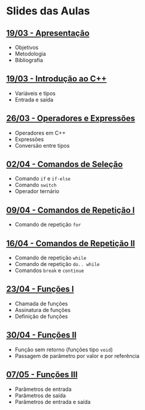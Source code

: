 # Slides das Aulas

## [19/03 - Apresentação](./slides/01-intro/01-intro.html)
 - Objetivos
 - Metodologia
 - Bibliografia

## [19/03 - Introdução ao C++](./slides/02-cpp/02-cpp.html)
 - Variáveis e tipos
 - Entrada e saída

## [26/03 - Operadores e Expressões](./slides/03-op_e_exp/03-op_e_exp.html)
 - Operadores em C++
 - Expressões
 - Conversão entre tipos

## [02/04 - Comandos de Seleção](./slides/04-comandos_selecao/04-comandos_selecao.html)
- Comando `if` e `if-else`
- Comando `switch`
- Operador ternário

## [09/04 - Comandos de Repetição I](./slides/05a-comando_repeticao_for/05a-comando_repeticao_for.html)
- Comando de repetição `for`

## [16/04 - Comandos de Repetição II](./slides/05b-comando_repeticao_while/05b-comando_repeticao_while.html)
- Comando de repetição `while`
- Comando de repetição `do.. while`
- Comandos `break` e `continue`
<!--
## [08/10 - Comandos de Repetição](./slides/05-comandos_repeticao/05-comandos_repeticao.html)
- Comando de repetição `for`
- Comando de repetição `while`
- Comandos `break` e `continue`
-->

## [23/04 - Funções I](./slides/06-funcoes1/06-funcoes1.html)
- Chamada de funções
- Assinatura de funções
- Definição de funções

## [30/04 - Funções II](./slides/07-funcoes2/07-funcoes2.html)
- Função sem retorno (funções tipo `void`)
- Passagem de parâmetro por valor e por referência

## [07/05 - Funções III](./slides/08-funcoes3/08-funcoes3.html)
- Parâmetros de entrada
- Parâmetros de saída
- Parâmetros de entrada e saída

<!--

## [05/11 - Revisão - Unidade 1](./slides/revisao_unidade1/revisao_unidade1.html)

## [12/11 - Funções Recursivas](./slides/09-funcoes_rec/09-funcoes_rec.html)
- Estruturas recursivas
- Passo base e passo recursivo

## [19/11 - Vetores](./slides/10-vetores/10-vetores.html)
- Sintaxe de declaração
- Acesso às posições
- Inicialização

## [26/11 - Funções e Vetores](./slides/11-funcoes_e_vetores/11-funcoes_e_vetores.html)
- Sintaxe de implementação de funções com vetores
- Funções recursivas com vetores

## [03/12 - Funções e Matrizes](./slides/12-funcoes_e_matrizes/12-funcoes_e_matrizes.html)
- Sintaxe de implementação de funções com matrizes
- Exercícios

## [10/12 - Revisão - Unidade 2](./slides/revisao_unidade2/revisao_unidade2.html)

## [17/12 - Strings](./slides/13-strings/13-strings.html)
- Caractere delimitador `\0`
- Entrada/saída
- Funções de manipulação de strings

## [07/01 - Tipos Estruturados](./slides/14-tipos_estruturados/14-tipos_estruturados.html)
- Definição de tipos estruturados
- Operações com variáveis de tipos estruturados
- Funções e tipos estruturados

## [14/01 - Ordenação](./slides/15-ordenacao/15-ordenacao.html)
- Ordenação
- Ordenação com tipos estruturados
  - Ordem crescente/decrescente de campos numéricos
  - Ordem alfabética de campos string

## [12/09 - Funções - Exercícios](./slides/exercicios_funcoes/exercicios_funcoes.html)

## [28/09 - Funções Recursivas - Exercícios](./slides/exercicios_funcoes_rec/exercicios_funcoes_rec.html)

## [17/10 - Matrizes](./slides/14-matrizes/14-matrizes.html)
- Sintaxe de declaração
- Acesso às posições
- Inicialização
- Exercícios

## [24/10 - Unidade 2 - Simulado](./slides/exercicios_unidade2/exercicios_unidade2.html)

## [26/10 - Multiplicação de Matrizes](./slides/multiplicacao_matricial/multiplicacao_matricial.html)

## [09/11 - Strings I](./slides/16-strings1/16-strings1.html)
- Caractere delimitador `\0`
- Inicialização
- Entrada/saída
- Funções de manipulação de strings

## [14/11 - Strings II](./slides/17-strings2/17-strings2.html)
- Leitura de strings com espaços em branco

## [23/11 - Tipos Estruturados II](./slides/19-tipos_estruturados2/19-tipos_estruturados2.html)
- Uso de tipos estruturados em funções

## [28/11 - Tipos Estruturados - Exercícios](./slides/exercicios_tipos_estruturados/exercicios_tipos_estruturados.html)

## [05/12 - Ordenação - Exercícios](./slides/exercicios_ordenacao/exercicios_ordenacao.html)

## [07/12 - Aplicações com Matrizes de Relações](./slides/21-aplicacoes/21-aplicacoes.html)

## [12/12 - Unidade 3 - Simulado](./slides/exercicios_unidade3/exercicios_unidade3.html)

## [14/12 - Revisão - Unidade 3](./slides/revisao_unidade3/revisao_unidade3.html)

## [26/10 - Funções e Vetores - Exercícios](./slides/exercicios_funcoes_e_vetores/exercicios_funcoes_e_vetores.html)

## [16/05 - Funções e Vetores - Exercícios](./slides/exercicios_funcoes_e_vetores/exercicios_funcoes_e_vetores.html)

## [18/05 - Geração de Números Aleatórios](./slides/13-numeros_aleatorios/13-numeros_aleatorios.html)
- Geração de números aleatórios em C++:
  - Geração de números aleatórios inteiros em intervalos de interesse
  - Geração de números aleatórios reais
  - Geração de caracteres aleatórios

## [30/05 - Funções e Matrizes - Exercícios](./slides/exercicios_funcoes_e_matrizes/exercicios_funcoes_e_matrizes.html)

## [11/07 - Matrizes de Relações - Exercícios](./slides/exercicios_relacoes/exercicios_relacoes.html)

-->